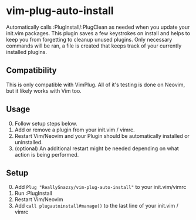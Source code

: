 # vim-plug-auto-install
Automatically calls :PlugInstall/:PlugClean as needed when you update your init.vim packages. 
This plugin saves a few keystrokes on install and helps to keep you from forgetting to cleanup unused plugins. 
Only necessary commands will be ran, a file is created that keeps track of your currently installed plugins.

## Compatibility
This is only compatible with VimPlug. All of it's testing is done on Neovim, but it likely works with Vim too.

## Usage
0. Follow setup steps below.
1. Add or remove a plugin from your init.vim / vimrc.
2. Restart Vim/Neovim and your Plugin should be automatically installed or uninstalled.
3. (optional) An additional restart might be needed depending on what action is being performed.

## Setup
0. Add `Plug "ReallySnazzy/vim-plug-auto-install"` to your init.vim/vimrc
1. Run :PlugInstall
3. Restart Vim/Neovim
4. Add `call plugautoinstall#manage()` to the last line of your init.vim / vimrc
